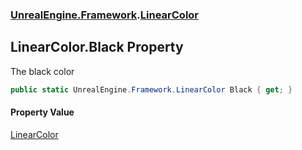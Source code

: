 ### [UnrealEngine.Framework](./UnrealEngine-Framework.md 'UnrealEngine.Framework').[LinearColor](./UnrealEngine-Framework-LinearColor.md 'UnrealEngine.Framework.LinearColor')
## LinearColor.Black Property
The black color  
```csharp
public static UnrealEngine.Framework.LinearColor Black { get; }
```
#### Property Value
[LinearColor](./UnrealEngine-Framework-LinearColor.md 'UnrealEngine.Framework.LinearColor')  
